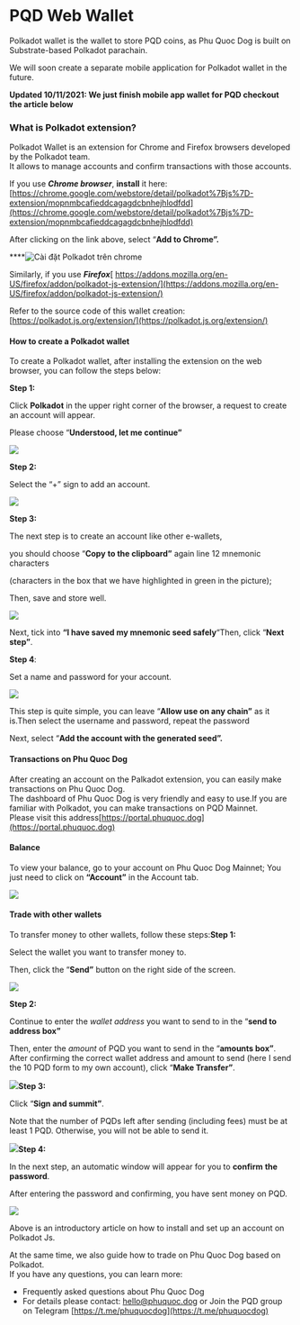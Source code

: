 # PQD Web Wallet



Polkadot wallet is the wallet to store PQD coins, as Phu Quoc Dog is built on Substrate-based Polkadot parachain.

We will soon create a separate mobile application for Polkadot wallet in the future.

**Updated 10/11/2021: We just finish mobile app wallet for PQD checkout the article below**

### **What is Polkadot extension?**

Polkadot Wallet is an extension for Chrome and Firefox browsers developed by the Polkadot team.\
It allows to manage accounts and confirm transactions with those accounts.

If you use _**Chrome browser**_, **install** it here: [https://chrome.google.com/webstore/detail/polkadot%7Bjs%7D-extension/mopnmbcafieddcagagdcbnhejhlodfdd](https://chrome.google.com/webstore/detail/polkadot%7Bjs%7D-extension/mopnmbcafieddcagagdcbnhejhlodfdd)

After clicking on the link above, select “**Add to Chrome”.**

****![Cài đặt Polkadot trên chrome](https://i1.wp.com/phuquoc.dog/wp-content/uploads/2021/07/cai-extensen-640x391.jpg?resize=640%2C391\&ssl=1)

Similarly, if you use _**Firefox**_[ https://addons.mozilla.org/en-US/firefox/addon/polkadot-js-extension/](https://addons.mozilla.org/en-US/firefox/addon/polkadot-js-extension/)

Refer to the source code of this wallet creation: [https://polkadot.js.org/extension/](https://polkadot.js.org/extension/)

#### How to create a Polkadot wallet

To create a Polkadot wallet, after installing the extension on the web browser, you can follow the steps below:

**Step 1:**

Click **Polkadot** in the upper right corner of the browser, a request to create an account will appear.

Please choose “**Understood, let me continue”**

![](https://i1.wp.com/phuquoc.dog/wp-content/uploads/2021/07/kich-hoat.jpg?resize=640%2C663\&ssl=1)

**Step 2:**

Select the “+” sign to add an account.

![](https://i0.wp.com/phuquoc.dog/wp-content/uploads/2021/07/kich-hoat-1.jpg?resize=553%2C598\&ssl=1)

**Step 3:**

The next step is to create an account like other e-wallets,

you should choose “**Copy** **to the clipboard”** again line 12 mnemonic characters

(characters in the box that we have highlighted in green in the picture);

Then, save and store well.

![](https://i0.wp.com/phuquoc.dog/wp-content/uploads/2021/07/kich-hoat-2.jpg?resize=558%2C599\&ssl=1)

Next, tick into **“I have saved my mnemonic seed safely**“Then, click “**Next step”**.

**Step 4**:

Set a name and password for your account.

![](https://i1.wp.com/phuquoc.dog/wp-content/uploads/2021/07/kich-hoat-4.jpg?resize=551%2C596\&ssl=1)

This step is quite simple, you can leave “**Allow use on any chain”** as it is.Then select the username and password, repeat the password

Next, select “**Add the account with the generated seed”.**

#### Transactions on Phu Quoc Dog

After creating an account on the Palkadot extension, you can easily make transactions on Phu Quoc Dog.\
The dashboard of Phu Quoc Dog is very friendly and easy to use.If you are familiar with Polkadot, you can make transactions on PQD Mainnet.\
Please visit this address[https://portal.phuquoc.dog](https://portal.phuquoc.dog)

#### **Balance**

To view your balance, go to your account on Phu Quoc Dog Mainnet; You just need to click on **“Account”** in the Account tab.

![](https://i2.wp.com/phuquoc.dog/wp-content/uploads/2021/07/Phuquocdog.png?resize=1200%2C549\&ssl=1)

####

#### Trade with other wallets

To transfer money to other wallets, follow these steps:**Step 1:**

Select the wallet you want to transfer money to.

Then, click the “**Send”** button on the right side of the screen.

![](https://i2.wp.com/phuquoc.dog/wp-content/uploads/2021/07/send-PQD.png?resize=1200%2C413\&ssl=1)

**Step 2:**

Continue to enter the _wallet address_ you want to send to in the “**send to address box”**

Then, enter the _amount_ of PQD you want to send in the “**amounts box”**.\
After confirming the correct wallet address and amount to send (here I send the 10 PQD form to my own account), click “**Make Transfer”**.

![](https://i0.wp.com/phuquoc.dog/wp-content/uploads/2021/07/send-PQD-1.png?resize=640%2C285\&ssl=1)**Step 3:**

Click “**Sign and summit”**.

Note that the number of PQDs left after sending (including fees) must be at least 1 PQD. Otherwise, you will not be able to send it.

![](https://i1.wp.com/phuquoc.dog/wp-content/uploads/2021/07/send-PQD-2.png?resize=640%2C258\&ssl=1)**Step 4:**

In the next step, an automatic window will appear for you to **confirm** **the** **password**.

After entering the password and confirming, you have sent money on PQD.

![](https://i0.wp.com/phuquoc.dog/wp-content/uploads/2021/07/send-pqd-3.png?resize=542%2C611\&ssl=1)

Above is an introductory article on how to install and set up an account on Polkadot Js.

At the same time, we also guide how to trade on Phu Quoc Dog based on Polkadot.\
If you have any questions, you can learn more:

* Frequently asked questions about Phu Quoc Dog
* For details please contact: [hello@phuquoc.dog](mailto:hello@phuquoc.dog) or Join the PQD group on Telegram [https://t.me/phuquocdog](https://t.me/phuquocdog)
